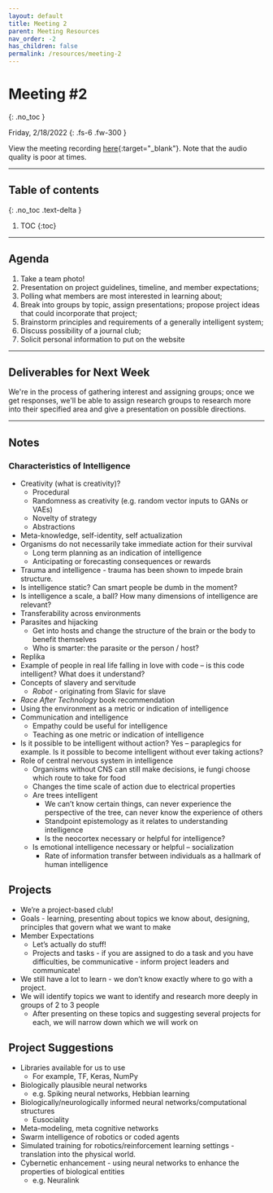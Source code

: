 ```yaml
---
layout: default
title: Meeting 2
parent: Meeting Resources
nav_order: -2
has_children: false
permalink: /resources/meeting-2
---
```


# Meeting #2
{: .no_toc }

Friday, 2/18/2022
{: .fs-6 .fw-300 }

View the meeting recording [here](https://washington.zoom.us/rec/share/sYPA4932R2D2yi5KPZYHST7GFEuzfGCHTJ5DUwJUj1f3QNUfYlj-v7U235PxBu_v.CjFpI0KbdbWbXCaR){:target="_blank"}. Note that the audio quality is poor at times.

---

## Table of contents
{: .no_toc .text-delta }

1. TOC
{:toc}

---

## Agenda
1. Take a team photo!
2. Presentation on project guidelines, timeline, and member expectations;
3. Polling what members are most interested in learning about;
4. Break into groups by topic, assign presentations; propose project ideas that could incorporate that project;
5. Brainstorm principles and requirements of a generally intelligent system;
6. Discuss possibility of a journal club;
7. Solicit personal information to put on the website

---

## Deliverables for Next Week
We're in the process of gathering interest and assigning groups; once we get responses, we'll be able to assign research groups to research more into their specified area and give a presentation on possible directions.

---

## Notes
### Characteristics of Intelligence
- Creativity (what is creativity)?
  - Procedural
  - Randomness as creativity (e.g. random vector inputs to GANs or VAEs)
  - Novelty of strategy
  - Abstractions
- Meta-knowledge, self-identity, self actualization
- Organisms do not necessarily take immediate action for their survival
  - Long term planning as an indication of intelligence
  - Anticipating or forecasting consequences or rewards
- Trauma and intelligence - trauma has been shown to impede brain structure.
- Is intelligence static? Can smart people be dumb in the moment?
- Is intelligence a scale, a ball? How many dimensions of intelligence are relevant?
- Transferability across environments
- Parasites and hijacking
  - Get into hosts and change the structure of the brain or the body to benefit themselves
  - Who is smarter: the parasite or the person / host?
- Replika
- Example of people in real life falling in love with code – is this code intelligent? What does it understand?
- Concepts of slavery and servitude
  - *Robot* - originating from Slavic for slave
- *Race After Technology* book recommendation
- Using the environment as a metric or indication of intelligence
- Communication and intelligence
  - Empathy could be useful for intelligence
  - Teaching as one metric or indication of intelligence
- Is it possible to be intelligent without action? Yes – paraplegics for example. Is it possible to become intelligent without ever taking actions?
- Role of central nervous system in intelligence
  - Organisms without CNS can still make decisions, ie fungi choose which route to take for food
  - Changes the time scale of action due to electrical properties
  - Are trees intelligent
    - We can’t know certain things, can never experience the perspective of the tree, can never know the experience of others
    - Standpoint epistemology as it relates to understanding intelligence
    - Is the neocortex necessary or helpful for intelligence?
  - Is emotional intelligence necessary or helpful – socialization
    - Rate of information transfer between individuals as a hallmark of human intelligence

## Projects
- We’re a project-based club!
- Goals - learning, presenting about topics we know about, designing, principles that govern what we want to make
- Member Expectations
  - Let’s actually do stuff!
  - Projects and tasks - if you are assigned to do a task and you have difficulties, be communicative - inform project leaders and communicate!
- We still have a lot to learn - we don’t know exactly where to go with a project.
- We will identify topics we want to identify and research more deeply in groups of 2 to 3 people
  - After presenting on these topics and suggesting several projects for each, we will narrow down which we will work on

## Project Suggestions
- Libraries available for us to use
  - For example, TF, Keras, NumPy
- Biologically plausible neural networks
  - e.g. Spiking neural networks, Hebbian learning
- Biologically/neurologically informed neural networks/computational structures
  - Eusociality
- Meta-modeling, meta cognitive networks
- Swarm intelligence of robotics or coded agents
- Simulated training for robotics/reinforcement learning settings - translation into the physical world.
- Cybernetic enhancement - using neural networks to enhance the properties of biological entities
  - e.g. Neuralink

